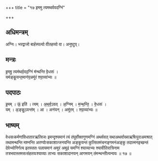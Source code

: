 +++
title = "१७ इममु त्यमथर्ववदग्निं"

+++
## अधिमन्त्रम्
अग्निः। भरद्वाजो बार्हस्पत्यो वीतहव्यो वा। अनुष्टुप्।

## मन्त्रः
इ॒ममु॒ त्यम॑थर्व॒वद॒ग्निं म॑न्थन्ति वे॒धसः॑ ।  
यम॑ङ्कू॒यन्त॒मान॑य॒न्नमू॑रं श्या॒व्या॑भ्यः ॥

## पदपाठः
इ॒मम् । ऊं॒ इति॑ । त्यम् । अ॒थ॒र्व॒ऽवत् । अ॒ग्निम् । म॒न्थ॒न्ति॒ । वे॒धसः॑ ।  
यम् । अ॒ङ्कु॒ऽयन्त॑म् । आ । अन॑यन् । अमू॑रम् । श्या॒व्या॑भ्यः ॥

## भाष्यम्
वेधसःकर्मणांविधातारऋत्विजः इमन्दृश्यमानं त्यं तंपूर्वोक्तगुणमग्निं अथर्ववत् यथाअथर्वाख्यऋषिःपुराअमश्रात् तथामन्थन्ति मश्नन्ति अरण्योःसकाशात्जनयन्ति अङ्कूयन्तं कुत्सितमंचनङ्गमनंअङ्कु तदात्मनइच्छन्तं देवेभ्योनिर्गत्य इतस्ततः पलायमानं अमूरं अमूढं यमग्निं श्याव्याभ्यः श्यावीतिरात्रिनाम तत्रभवास्तमसःसंहतयःश्याव्याः ताभ्यः सकाशादानयन् आगमयन् तंमन्थन्तीत्यन्वयः ॥ १७ ॥